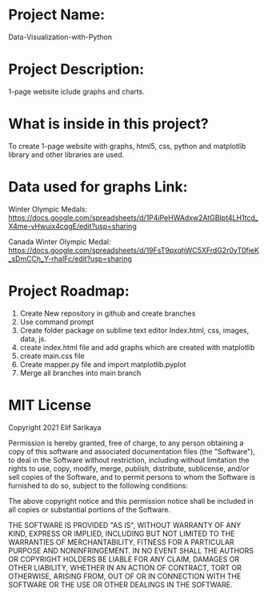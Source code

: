 # Project Name:
Data-Visualization-with-Python

# Project Description:
1-page website iclude graphs and charts.

# What is inside in this project?
To create 1-page website with graphs, html5, css, python and matplotlib library and other libraries are used.

# Data used for graphs Link:
Winter Olympic Medals:
https://docs.google.com/spreadsheets/d/1P4iPeHWAdxw2AtGBIpt4LH1tcd_X4me-vHwuix4cqgE/edit?usp=sharing

Canada Winter Olympic Medal:
https://docs.google.com/spreadsheets/d/19FsT9pxqhWC5XFrdG2r0yT0fieK_sDmCCh_Y-rhaIFc/edit?usp=sharing


# Project Roadmap:
 1. Create New repository in github and create branches
 2. Use command prompt
 3. Create folder package on sublime text editor Index.html, css, images, data, js.
 4. create index.html file and add graphs which are created with matplotlib
 5. create main.css file
 6. Create mapper.py file and import matplotlib.pyplot
7. Merge all branches into main branch

# MIT License
Copyright 2021 Elif Sarikaya

Permission is hereby granted, free of charge, to any person obtaining a copy of this software and associated documentation files (the "Software"), to deal in the Software without restriction, including without limitation the rights to use, copy, modify, merge, publish, distribute, sublicense, and/or sell copies of the Software, and to permit persons to whom the Software is furnished to do so, subject to the following conditions:

The above copyright notice and this permission notice shall be included in all copies or substantial portions of the Software.

THE SOFTWARE IS PROVIDED "AS IS", WITHOUT WARRANTY OF ANY KIND, EXPRESS OR IMPLIED, INCLUDING BUT NOT LIMITED TO THE WARRANTIES OF MERCHANTABILITY, FITNESS FOR A PARTICULAR PURPOSE AND NONINFRINGEMENT. IN NO EVENT SHALL THE AUTHORS OR COPYRIGHT HOLDERS BE LIABLE FOR ANY CLAIM, DAMAGES OR OTHER LIABILITY, WHETHER IN AN ACTION OF CONTRACT, TORT OR OTHERWISE, ARISING FROM, OUT OF OR IN CONNECTION WITH THE SOFTWARE OR THE USE OR OTHER DEALINGS IN THE SOFTWARE.
